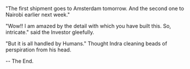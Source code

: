    "The first shipment goes to Amsterdam tomorrow. And the second one to Nairobi earlier next week."
   
   "Wow!! I am amazed by the detail with which you have built this. So, intricate." said the Investor gleefully.
   
   "But it is all handled by Humans." Thought Indra cleaning beads of perspiration from his head.

-- The End. 
   